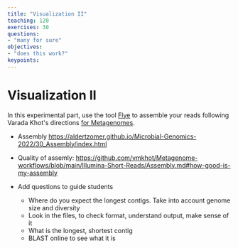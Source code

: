 ```yaml
---
title: "Visualization II"
teaching: 120
exercises: 30
questions:
- "many for sure"
objectives:
- "does this work?"
keypoints:
---
```


# Visualization II

In this experimental part, use the tool [Flye](https://github.com/fenderglass/Flye) to assemble your reads following Varada Khot's directions [for Metagenomes](https://github.com/vmkhot/Metagenome-workflows/blob/main/Nanopore-Long-Reads/Nanopore%20Assembly.md#for-metagenomes).   

- Assembly https://aldertzomer.github.io/Microbial-Genomics-2022/30_Assembly/index.html
- Quality of assemly: https://github.com/vmkhot/Metagenome-workflows/blob/main/Illumina-Short-Reads/Assembly.md#how-good-is-my-assembly
      
- Add questions to guide students
  - Where do you expect the longest contigs. Take into account genome size and diversity
  - Look in the files, to check format, understand output, make sense of it
  - What is the longest, shortest contig
  - BLAST online to see what it is
